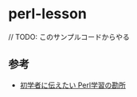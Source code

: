 # perl-lesson
// TODO: このサンプルコードからやる
## 参考
- [初学者に伝えたい Perl学習の勘所](https://gihyo.jp/dev/serial/01/perl-hackers-hub/007201)
